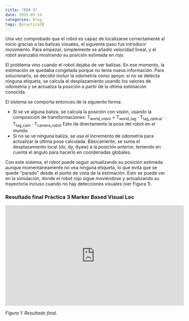 ```yaml
---
title: "DÍA 3"
date: 2025-05-19
categories: blog
tags: [practica3]
---
```


Una vez comprobado que el robot es capaz de localizarse correctamente al inicio gracias a las balizas visuales, el siguiente paso fue introducir movimiento. Para empezar, simplemente se añadió velocidad lineal, y el robot avanzaba mostrando su posición estimada en rojo.

El problema vino cuando el robot dejaba de ver balizas. En ese momento, la estimación se quedaba congelada porque no tenía nueva información. Para solucionarlo, se decidió incluir la odometría como apoyo: si no se detecta ninguna etiqueta, se calcula el desplazamiento usando los valores de odometría y se actualiza la posición a partir de la última estimación conocida.

El sistema se comporta entonces de la siguiente forma:

- Si se ve alguna baliza, se calcula la posición con visión, usando la composición de transformaciones:
 T<sub>world_robot</sub> = T<sub>world_tag</sub> · T<sub>tag_optical</sub> · T<sub>tag_cam</sub> · T<sub>camera_robot</sub>
 Esto da directamente la pose del robot en el mundo.
- Si no se ve ninguna baliza, se usa el incremento de odometría para actualizar la última pose calculada. Básicamente, se suma el desplazamiento local (dx, dy, dyaw) a la posición anterior, teniendo en cuenta el ángulo para hacerlo en coordenadas globales.

Con este sistema, el robot puede seguir actualizando su posición estimada aunque momentáneamente no vea ninguna etiqueta, lo que evita que se quede "parado" desde el punto de vista de la estimación. Esto se puede ver en la simulación, donde el robot rojo sigue moviéndose y actualizando su trayectoria incluso cuando no hay detecciones visuales (ver Figura 1).

### Resultado final Práctica 3 Marker Based Visual Loc
<iframe width="560" height="315" src="https://www.youtube.com/embed/mr5Xb_8Q6Hg" frameborder="0" allowfullscreen></iframe>
<p><em>Figura 1: Resultado final.</em></p>
